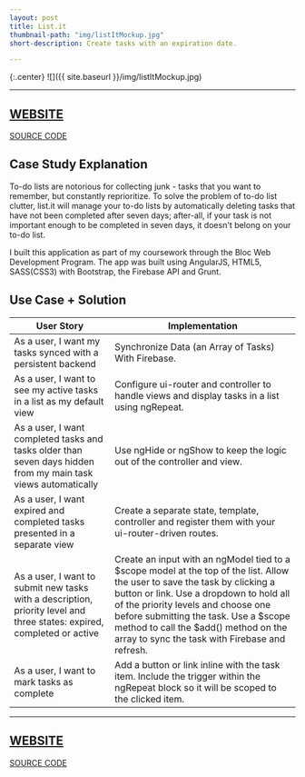 ```yaml
---
layout: post
title: List.it
thumbnail-path: "img/listItMockup.jpg"
short-description: Create tasks with an expiration date. 

---
```


{:.center}
![]({{ site.baseurl }}/img/listItMockup.jpg)

---
[WEBSITE](http://just-list-it.herokuapp.com/ "Website")
---
[SOURCE CODE](https://github.com/jessappeldoorn/List.it "Code")

## Case Study Explanation

To-do lists are notorious for collecting junk - tasks that you want to remember, but constantly reprioritize. To solve the problem of to-do list clutter, list.it will manage your to-do lists by automatically deleting tasks that have not been completed after seven days; after-all, if your task is not important enough to be completed in seven days, it doesn't belong on your to-do list.  

I built this application as part of my coursework through the Bloc Web Development Program. The app was built using AngularJS, HTML5, SASS(CSS3) with Bootstrap, the Firebase API and Grunt.

## Use Case + Solution

User Story      | Implementation
------------- | -------------
As a user, I want my tasks synced with a persistent backend  | Synchronize Data (an Array of Tasks) With Firebase.
As a user, I want to see my active tasks in a list as my default view | Configure ui-router and controller to handle views and display tasks in a list using ngRepeat.
As a user, I want completed tasks and tasks older than seven days hidden from my main task views automatically | Use ngHide or ngShow to keep the logic out of the controller and view.
As a user, I want expired and completed tasks presented in a separate view | Create a separate state, template, controller and register them with your ui-router-driven routes.
As a user, I want to submit new tasks with a description, priority level and three states: expired, completed or active  | Create an input with an ngModel tied to a $scope model at the top of the list. Allow the user to save the task by clicking a button or link. Use a dropdown to hold all of the priority levels and choose one before submitting the task. Use a $scope method to call the $add() method on the array to sync the task with Firebase and refresh.
As a user, I want to mark tasks as complete | Add a button or link inline with the task item. Include the trigger within the ngRepeat block so it will be scoped to the clicked item.

<!-- ## Results

The Timer is the core feature of pulse & pause. Users can immediately start using the app from the landing page. It displays a timer for working/breaking and a start/reset button. When each interval is completed, a bell will sound and the timer will automatically continue it's cycle through 4 work/break sessions, unless the user chooses to reset.   

For added features, a user can login via Facebook, Github, or Google+. Once logged in, a user is able to enter a task label when starting the timer. A dashboard link is displayed in the navigation bar, which stores the users data. Tasks will be shown in the dashboard with relevant information, such as a date completed and number of working intervals. (User authentication is currently a work in progress and will be updated in a future deployment).

The site also contains an information section describing how to best use the app, for ultimate productivity. -->

---
[WEBSITE](http://just-list-it.herokuapp.com/ "Website")
---
[SOURCE CODE](https://github.com/jessappeldoorn/List.it "Code")

